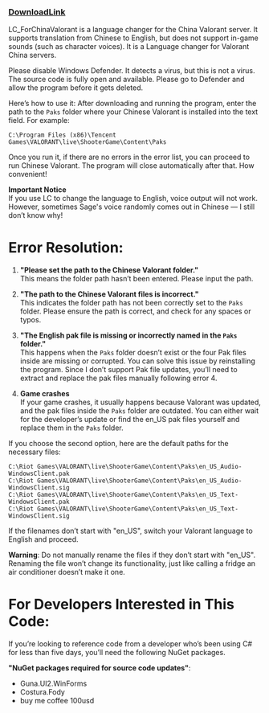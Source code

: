 
### [DownloadLink](https://github.com/likegravity/LC_ForChinaValorant/releases/download/C%23/Language.changer.zip)


LC_ForChinaValorant is a language changer for the China Valorant server. 
It supports translation from Chinese to English, but does not support in-game sounds (such as character voices).
It is a Language changer for Valorant China servers.

Please disable Windows Defender. It detects a virus, but this is not a virus. The source code is fully open and available. Please go to Defender and allow the program before it gets deleted.

Here’s how to use it:
After downloading and running the program, enter the path to the `Paks` folder where your Chinese Valorant is installed into the text field. For example: 
```plaintext
C:\Program Files (x86)\Tencent Games\VALORANT\live\ShooterGame\Content\Paks
```

Once you run it, if there are no errors in the error list, you can proceed to run Chinese Valorant. The program will close automatically after that. How convenient!

**Important Notice**  
If you use LC to change the language to English, voice output will not work.
However, sometimes Sage's voice randomly comes out in Chinese — I still don’t know why!

# Error Resolution:

1. **"Please set the path to the Chinese Valorant folder."**  
   This means the folder path hasn’t been entered. 
   Please input the path.

2. **"The path to the Chinese Valorant files is incorrect."**  
   This indicates the folder path has not been correctly set to the `Paks` folder. 
   Please ensure the path is correct, and check for any spaces or typos.

3. **"The English pak file is missing or incorrectly named in the `Paks` folder."**  
   This happens when the `Paks` folder doesn’t exist or the four Pak files inside are missing or corrupted. 
   You can solve this issue by reinstalling the program. 
   Since I don’t support Pak file updates, you’ll need to extract and replace the pak files manually following error 4.

4. **Game crashes**  
   If your game crashes, it usually happens because Valorant was updated, and the pak files inside the `Paks` folder are outdated. 
   You can either wait for the developer’s update or find the en_US pak files yourself and replace them in the `Paks` folder.

If you choose the second option, here are the default paths for the necessary files:

```plaintext
C:\Riot Games\VALORANT\live\ShooterGame\Content\Paks\en_US_Audio-WindowsClient.pak
C:\Riot Games\VALORANT\live\ShooterGame\Content\Paks\en_US_Audio-WindowsClient.sig
C:\Riot Games\VALORANT\live\ShooterGame\Content\Paks\en_US_Text-WindowsClient.pak
C:\Riot Games\VALORANT\live\ShooterGame\Content\Paks\en_US_Text-WindowsClient.sig
```

If the filenames don’t start with "en_US", switch your Valorant language to English and proceed.

**Warning**: Do not manually rename the files if they don’t start with "en_US". 
Renaming the file won’t change its functionality, just like calling a fridge an air conditioner doesn’t make it one.

# For Developers Interested in This Code:  
If you’re looking to reference code from a developer who’s been using C# for less than five days, you’ll need the following NuGet packages.

**"NuGet packages required for source code updates"**:
- Guna.UI2.WinForms
- Costura.Fody
- buy me coffee 100usd

